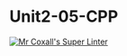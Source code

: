 # Unit2-05-CPP
[![Mr Coxall's Super Linter](https://github.com/ICS3U-Programming-JosephK/Unit2-05-CPP/workflows/Mr%20Coxall's%20Super%20Linter/badge.svg)](https://github.com/ICS3U-Programming-JosephK/Unit2-05-CPP/actions/)
